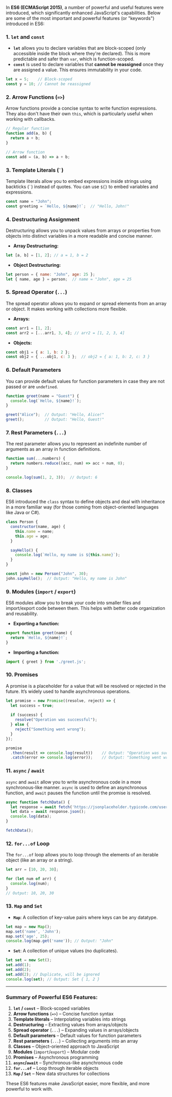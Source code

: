 In **ES6 (ECMAScript 2015)**, a number of powerful and useful features were introduced, which significantly enhanced JavaScript's capabilities. Below are some of the most important and powerful features (or "keywords") introduced in ES6:

### **1. `let` and `const`**  
- **`let`** allows you to declare variables that are block-scoped (only accessible inside the block where they're declared). This is more predictable and safer than `var`, which is function-scoped.
- **`const`** is used to declare variables that **cannot be reassigned** once they are assigned a value. This ensures immutability in your code.
  
```js
let x = 5;    // Block-scoped
const y = 10; // Cannot be reassigned
```

### **2. Arrow Functions (`=>`)**
Arrow functions provide a concise syntax to write function expressions. They also don't have their own `this`, which is particularly useful when working with callbacks.

```js
// Regular function
function add(a, b) {
  return a + b;
}

// Arrow function
const add = (a, b) => a + b;
```

### **3. Template Literals (`` ` ``)**
Template literals allow you to embed expressions inside strings using backticks (`` ` ``) instead of quotes. You can use `${}` to embed variables and expressions.

```js
const name = "John";
const greeting = `Hello, ${name}!`;  // "Hello, John!"
```

### **4. Destructuring Assignment**
Destructuring allows you to unpack values from arrays or properties from objects into distinct variables in a more readable and concise manner.

- **Array Destructuring:**
```js
let [a, b] = [1, 2]; // a = 1, b = 2
```

- **Object Destructuring:**
```js
let person = { name: "John", age: 25 };
let { name, age } = person;  // name = "John", age = 25
```

### **5. Spread Operator (`...`)**
The spread operator allows you to expand or spread elements from an array or object. It makes working with collections more flexible.

- **Arrays:**
```js
const arr1 = [1, 2];
const arr2 = [...arr1, 3, 4]; // arr2 = [1, 2, 3, 4]
```

- **Objects:**
```js
const obj1 = { a: 1, b: 2 };
const obj2 = { ...obj1, c: 3 };  // obj2 = { a: 1, b: 2, c: 3 }
```

### **6. Default Parameters**
You can provide default values for function parameters in case they are not passed or are `undefined`.

```js
function greet(name = "Guest") {
  console.log(`Hello, ${name}!`);
}

greet("Alice");  // Output: "Hello, Alice!"
greet();         // Output: "Hello, Guest!"
```

### **7. Rest Parameters (`...`)**
The rest parameter allows you to represent an indefinite number of arguments as an array in function definitions.

```js
function sum(...numbers) {
  return numbers.reduce((acc, num) => acc + num, 0);
}

console.log(sum(1, 2, 3));  // Output: 6
```

### **8. Classes**
ES6 introduced the `class` syntax to define objects and deal with inheritance in a more familiar way (for those coming from object-oriented languages like Java or C#).

```js
class Person {
  constructor(name, age) {
    this.name = name;
    this.age = age;
  }

  sayHello() {
    console.log(`Hello, my name is ${this.name}`);
  }
}

const john = new Person("John", 30);
john.sayHello();  // Output: "Hello, my name is John"
```

### **9. Modules (`import` / `export`)**
ES6 modules allow you to break your code into smaller files and import/export code between them. This helps with better code organization and reusability.

- **Exporting a function:**
```js
export function greet(name) {
  return `Hello, ${name}!`;
}
```

- **Importing a function:**
```js
import { greet } from './greet.js';
```

### **10. Promises**
A promise is a placeholder for a value that will be resolved or rejected in the future. It’s widely used to handle asynchronous operations.

```js
let promise = new Promise((resolve, reject) => {
  let success = true;
  
  if (success) {
    resolve("Operation was successful");
  } else {
    reject("Something went wrong");
  }
});

promise
  .then(result => console.log(result))    // Output: "Operation was successful"
  .catch(error => console.log(error));    // Output: "Something went wrong"
```

### **11. `async` / `await`**
`async` and `await` allow you to write asynchronous code in a more synchronous-like manner. `async` is used to define an asynchronous function, and `await` pauses the function until the promise is resolved.

```js
async function fetchData() {
  let response = await fetch('https://jsonplaceholder.typicode.com/users');
  let data = await response.json();
  console.log(data);
}

fetchData();
```

### **12. `for...of` Loop**
The `for...of` loop allows you to loop through the elements of an iterable object (like an array or a string).

```js
let arr = [10, 20, 30];

for (let num of arr) {
  console.log(num);
}
// Output: 10, 20, 30
```

### **13. `Map` and `Set`**
- **`Map`**: A collection of key-value pairs where keys can be any datatype.
```js
let map = new Map();
map.set('name', 'John');
map.set('age', 25);
console.log(map.get('name')); // Output: "John"
```

- **`Set`**: A collection of unique values (no duplicates).
```js
let set = new Set();
set.add(1);
set.add(2);
set.add(2); // Duplicate, will be ignored
console.log(set); // Output: Set { 1, 2 }
```

---

### **Summary of Powerful ES6 Features:**

1. **`let` / `const`** – Block-scoped variables
2. **Arrow functions** (`=>`) – Concise function syntax
3. **Template literals** – Interpolating variables into strings
4. **Destructuring** – Extracting values from arrays/objects
5. **Spread operator** (`...`) – Expanding values in arrays/objects
6. **Default parameters** – Default values for function parameters
7. **Rest parameters** (`...`) – Collecting arguments into an array
8. **Classes** – Object-oriented approach to JavaScript
9. **Modules** (`import`/`export`) – Modular code
10. **Promises** – Asynchronous programming
11. **`async`/`await`** – Synchronous-like asynchronous code
12. **`for...of`** – Loop through iterable objects
13. **`Map` / `Set`** – New data structures for collections

These ES6 features make JavaScript easier, more flexible, and more powerful to work with.